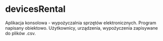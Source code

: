 # devicesRental
Aplikacja konsolowa - wypożyczalnia sprzętów elektronicznych. 
Program napisany obiektowo. Użytkownicy, urządzenia, wypożyczenia zapisywane do plików .csv.
